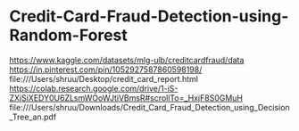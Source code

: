 # Credit-Card-Fraud-Detection-using-Random-Forest
https://www.kaggle.com/datasets/mlg-ulb/creditcardfraud/data
https://in.pinterest.com/pin/1052927587860598198/
file:///Users/shruu/Desktop/credit_card_report.html
https://colab.research.google.com/drive/1-iS-ZXjSiXEDY0U6ZLsmWOoWJtiVBmsR#scrollTo=_HxjF8S0GMuH
file:///Users/shruu/Downloads/Credit_Card_Fraud_Detection_using_Decision_Tree_an.pdf
